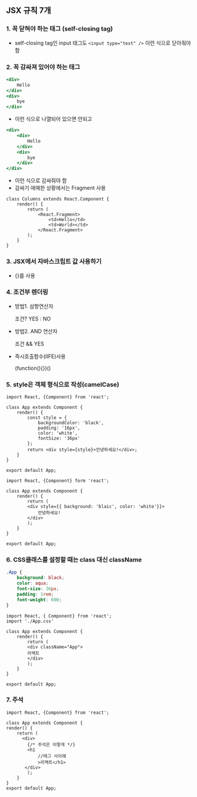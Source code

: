 ## JSX  규칙 7개

### 1. 꼭 닫혀야 하는 태그 (self-closing tag)

- self-closing tag인 input 태그도 ```<input type="text" />``` 이런 식으로 닫아줘야함

### 2. 꼭 감싸져 있어야 하는 태그

```jsx
<div>
	Hello
</div>
<div>
	bye
</div>
```

- 이런 식으로 나열되어 있으면 안되고 

```jsx
<div>
	<div>
		Hello
	</div>
	<div>
		bye
	</div>
</div>
```

- 이런 식으로 감싸줘야 함
- 감싸기 애매한 상황에서는 Fragment 사용

```react
class Columns extends React.Component {
	render() {
		return (
			<React.Fragment>
				<td>Hello</td>
				<td>World></td>
            </React.Fragment>
		);
	}
}
```

### 3. JSX에서 자바스크립트 값 사용하기

-  {}를 사용

### 4. 조건부 렌더링

- 방법1. 삼항연산자

  조건? YES : NO

- 방법2. AND 연산자

  조건 && YES

- 즉시호출함수(IIFE)사용

  (function(){})()

### 5. style은 객체 형식으로 작성(camelCase)

```react
import React, {Component} from 'react';

class App extends Component {
    render() {
        const style = {
            backgroundColor: 'black',
            padding: '16px',
            color: 'white',
            fontSize: '36px'
        };
    	return <div style={style}>안녕하세요!</div>;
    }
}

export default App;
```

```react
import React, {Component} form 'react';

class App extends Component {
    render() {
        return (
        <div style={{ background: 'blaic', color: 'white'}}>
            안녕하세요!
        </div>
        );
    }
}

export default App;
```



### 6. CSS클래스를 설정할 때는 class 대신 className

```css
.App {
    background: black;
    color: aqua;
    font-size: 36px;
    padding: 1rem;
    font-weight: 600;
}
```

```react
import React, { Component} from 'react';
import './App.css'

class App extends Component {
    render() {
        return (
        <div className="App">
        리액트
        </div>
        );
    }
}

export default App;
```

### 7. 주석

```react
import React, {Component} from 'react';

class App extends Component {
render() {
    return (
      <div>
        {/* 주석은 이렇게 */}
       	<h1
            //태그 사이에
            >리액트</h1>     
       </div>
    	);
	}
}
export default App;
```


